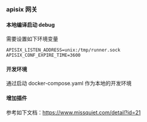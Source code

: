 ### apisix 网关

#### 本地编译启动 debug
需要设置如下环境变量
```
APISIX_LISTEN_ADDRESS=unix:/tmp/runner.sock
APISIX_CONF_EXPIRE_TIME=3600
```

#### 开发环境
通过启动 docker-compose.yaml 作为本地的开发环境

#### 增加插件
参考如下文档：https://www.missquiet.com/detail?id=21